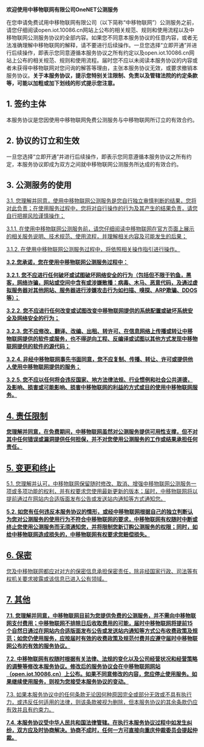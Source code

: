 ﻿**欢迎使用中移物联网有限公司OneNET公测服务**

在您申请免费试用中移物联网有限公司（以下简称“中移物联网”）公测服务之前，请您仔细阅读open.iot.10086.cn网站上公布的相关规范、规则和使用流程以及中移物联网公测服务协议的全部内容。如果您不同意本服务协议的任意内容，或者无法准确理解中移物联网的解释，请不要进行后续操作。一旦您选择“立即开通”并进行后续操作，即表示您同意遵循本服务协议之所有约定以及open.iot.10086.cn网站上公布的相关规范、规则和使用流程。届时您不应以未阅读本服务协议的内容或者未获得中移物联网对您问询的解答等理由，主张本服务协议无效，或要求撤销本服务协议。**关于本服务协议，提示您特别关注限制、免责以及管辖法院的约定条款等，可能以加粗或加下划线的形式提示您注意。**

## 1. 签约主体

本服务协议是您因使用中移物联网免费公测服务与中移物联网所订立的有效合约。

## 2. 协议的订立和生效

一旦您选择“立即开通”并进行后续操作，即表示您同意遵循本服务协议之所有约定，本服务协议即成为双方之间就中移物联网公测服务所达成的有效合约。

## 3. 公测服务的使用

<u>3.1. 您理解并同意，使用中移物联网公测服务是您自行独立审慎判断的结果，您将对此负责；在使用服务过程中，您将对自行操作的行为及其产生的结果负责，请您自行把握风险谨慎操作；

<u>3.1.1. 在使用中移物联网公测服务前，请您仔细阅读中移物联网在官方页面上展示的相关服务说明、技术规范、使用流程，并理解相关内容及可能发生的后果；

<u>3.1.2. 在使用中移物联网公测服务过程中，将依照相关操作指引进行操作。

<u>**3.2.您承诺，您在使用中移物联网公测服务过程中：**

<u>**3.2.1. 您不应进行任何破坏或试图破坏网络安全的行为（包括但不限于钓鱼，黑客，网络诈骗，网站或空间中含有或涉嫌散播：病毒、木马、恶意代码，及通过虚拟服务器对其他网站、服务器进行涉嫌攻击行为如扫描、嗅探、ARP欺骗、DDOS等）；**

<u>**3.2.2. 您不应进行任何改变或试图改变中移物联网提供的系统配置或破坏系统安全及网络安全的行为；**

<u>**3.2.3. 您不应修改、翻译、改编、出租、转许可、在信息网络上传播或转让中移物联网提供的软件或服务，也不得逆向工程、反编译或试图以其他方式发现中移物联网提供的软件的源代码；**

<u>**3.2.4. 非经中移物联网事先书面同意，您不应复制、传播、转让、许可或提供他人使用中移物联网提供的服务；**

<u>**3.2.5. 您不应以任何将会违反国家、地方法律法规、行业惯例和社会公共道德，及影响、损害或可能影响、损害中移物联网的利益的方式或目的使用中移物联网服务。**</u>

## 4. 责任限制

<u>**您理解并同意，在免费期间，中移物联网虽然对公测服务提供可用性支撑，但不对其中任何错误或漏洞提供任何担保，并不对您使用公测服务的工作或结果承担任何责任。**</u>

## 5. 变更和终止

<u>5.1. 您理解并认可，中移物联网保留随时修改、取消、增强中移物联网公测服务一项或多项功能的权利，并有权要求您使用最新更新的版本；届时，中移物联网将以提前通过在网站内合适版面发布公告或发送站内通知等方式通知您。

<u>**5.2. 如您有任何违反本服务协议的情形，或经中移物联网根据自己的独立判断认为您对公测服务的使用行为不符合中移物联网的要求，中移物联网有权随时中断或终止您使用公测服务而无须通知您，并将限制您新订购公测服务的权限；同时，如给中移物联网造成损失的，中移物联网有权要求您赔偿损失。**</u>

## 6. 保密

您及中移物联网都应对对方的保密信息承担保密责任，除非经国家行政、司法等有权机关要求披露或该信息已进入公有领域。

## 7. 其他
<u>**7.1. 您理解并同意，中移物联网目前为您提供免费的公测服务，并不需向中移物联网支付费用；中移物联网不排除日后收取费用的可能，届时中移物联网将提前15个自然日通过在网站内合适版面发布公告或发送站内通知等方式公布收费政策及规范；如您仍使用服务，应按届时有效的收费政策及规范付费并应遵守届时中移物联网公布的有效的服务协议。**

<u>**7.2. 中移物联网有权随时根据有关法律、法规的变化以及公司经营状况和经营策略的调整等修改本服务协议。修改后的服务协议会在中移物联网网站（open.iot.10086.cn）上公布。如果不同意修改的内容，您应停止使用服务。如果继续使用服务，则视为您接受本服务协议的变动。**</u>

7.3. 如果本服务协议中的任何条款无论因何种原因完全或部分无效或不具有执行力，或违反任何适用的法律，则该条款被视为删除，但本服务协议的其余条款仍应有效并且有约束力。

**7.4. 本服务协议受中华人民共和国法律管辖。在执行本服务协议过程中如发生纠纷，双方应及时协商解决。协商不成时，任何一方可直接向重庆仲裁委员会提起仲裁。**
